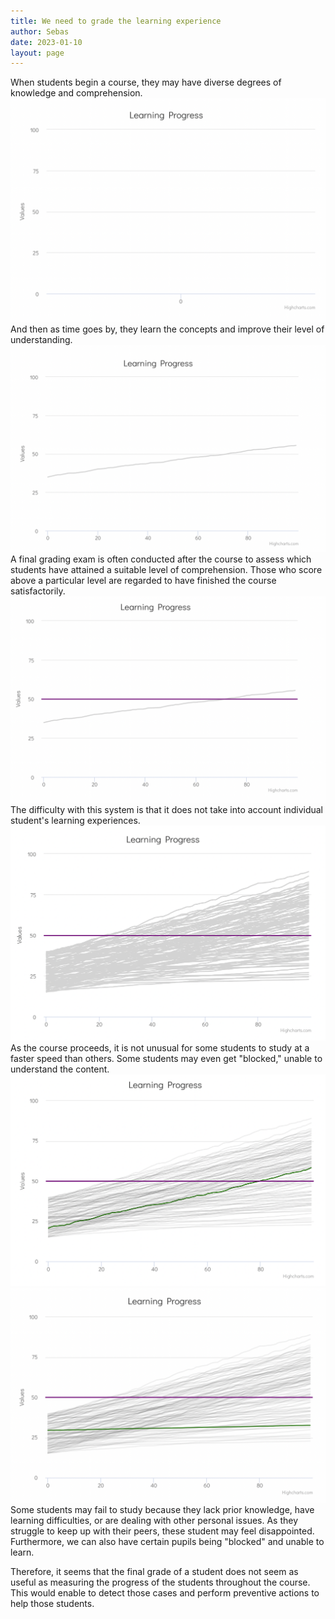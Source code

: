 ```yaml
---
title: We need to grade the learning experience
author: Sebas
date: 2023-01-10
layout: page
---
```


When students begin a course, they may have diverse degrees of knowledge and comprehension. 
![](assets/images/2023-01-10-learning-exp-img/nostudent.png)
And then as time goes by, they learn the concepts and improve their level of understanding.
![](assets/images/2023-01-10-learning-exp-img/onestudent.png)
A final grading exam is often conducted after the course to assess which students have attained a suitable level of comprehension. Those who score above a particular level are regarded to have finished the course satisfactorily.
![](assets/images/2023-01-10-learning-exp-img/onestudentgrade.png)
The difficulty with this system is that it does not take into account individual student's learning experiences. 
![](assets/images/2023-01-10-learning-exp-img/manystudent.png)
As the course proceeds, it is not unusual for some students to study at a faster speed than others. Some students may even get "blocked," unable to understand the content.
![](assets/images/2023-01-10-learning-exp-img/faststudent.png)
![](assets/images/2023-01-10-learning-exp-img/slowstudent.png)
Some students may fail to study because they lack prior knowledge, have learning difficulties, or are dealing with other personal issues. As they struggle to keep up with their peers, these student may feel disappointed. Furthermore, we can also have certain pupils being "blocked" and unable to learn. 

Therefore, it seems that the final grade of a student does not seem as useful as measuring the progress of the students throughout the course. This would enable to detect those cases and perform preventive actions to help those students.